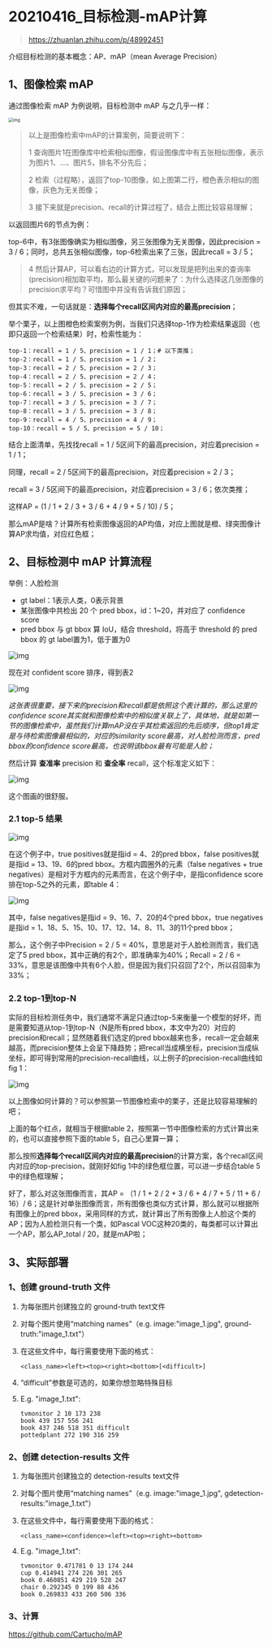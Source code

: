 # 20210416_目标检测-mAP计算

> https://zhuanlan.zhihu.com/p/48992451

介绍目标检测的基本概念：AP、mAP（mean Average Precision）

## 1、图像检索 mAP

通过图像检索 mAP 为例说明，目标检测中 mAP 与之几乎一样：

<img src="https://pic2.zhimg.com/80/v2-7e1dd60163df014ad08ea15388fedd51_720w.jpg" alt="img" style="zoom:57%;" />

> 以上是图像检索中mAP的计算案例，简要说明下：
>
> 1 查询图片1在图像库中检索相似图像，假设图像库中有五张相似图像，表示为图片1、...、图片5，排名不分先后；
>
> 2 检索（过程略），返回了top-10图像，如上图第二行，橙色表示相似的图像，灰色为无关图像；
>
> 3 接下来就是precision、recall的计算过程了，结合上图比较容易理解；

以返回图片6的节点为例：

top-6中，有3张图像确实为相似图像，另三张图像为无关图像，因此precision = 3 / 6；同时，总共五张相似图像，top-6检索出来了三张，因此recall = 3 / 5；

> 4 然后计算AP，可以看右边的计算方式，可以发现是把列出来的查询率(precision)相加取平均，那么最关键的问题来了：为什么选择这几张图像的precision求平均？可惜图中并没有告诉我们原因；

但其实不难，一句话就是：**选择每个recall区间内对应的最高precision**；

举个栗子，以上图橙色检索案例为例，当我们只选择top-1作为检索结果返回（也即只返回一个检索结果）时，检索性能为：

```text
top-1：recall = 1 / 5、precision = 1 / 1；# 以下类推；
top-2：recall = 1 / 5、precision = 1 / 2；
top-3：recall = 2 / 5、precision = 2 / 3；
top-4：recall = 2 / 5、precision = 2 / 4；
top-5：recall = 2 / 5、precision = 2 / 5；
top-6：recall = 3 / 5、precision = 3 / 6；
top-7：recall = 3 / 5、precision = 3 / 7；
top-8：recall = 3 / 5、precision = 3 / 8；
top-9：recall = 4 / 5、precision = 4 / 9；
top-10：recall = 5 / 5、precision = 5 / 10；
```

结合上面清单，先找找recall = 1 / 5区间下的最高precision，对应着precision = 1 / 1；

同理，recall = 2 / 5区间下的最高precision，对应着precision = 2 / 3；

recall = 3 / 5区间下的最高precision，对应着precision = 3 / 6；依次类推；

这样AP = (1 / 1 + 2 / 3 + 3 / 6 + 4 / 9 + 5 / 10) / 5；

那么mAP是啥？计算所有检索图像返回的AP均值，对应上图就是橙、绿突图像计算AP求均值，对应红色框；

## 2、目标检测中 mAP 计算流程

举例：人脸检测

- gt label：1表示人类，0表示背景
- 某张图像中共检出 20 个 pred bbox，id：1~20，并对应了 confidence score
- pred bbox 与 gt bbox 算 IoU，结合 threshold，将高于 threshold 的 pred bbox 的 gt label置为1，低于置为0

![img](https://pic3.zhimg.com/80/v2-f3d821d5661e41f6bbeddea2a7ce4972_720w.jpg)

现在对 confident score 排序，得到表2

![img](https://pic1.zhimg.com/80/v2-dbcb5bac2c1e97e151cfe756d5cc55e8_720w.jpg)

*这张表很重要，接下来的precision和recall都是依照这个表计算的﻿，那么这里的confidence score其实就和图像检索中的相似度关联上了，具体地，就是如第一节的图像检索中，虽然我们计算mAP没在乎其检索返回的先后顺序，但top1肯定是与待检索图像最相似的，对应的similarity score最高，对人脸检测而言，pred bbox的confidence score最高，也说明该bbox最有可能是人脸；*

然后计算 **查准率** precision 和 **查全率** recall，这个标准定义如下：

![img](https://pic1.zhimg.com/80/v2-6b533fc4b307c03992a07b08812a12e4_720w.jpg)

这个图画的很舒服。

### 2.1 top-5 结果

![img](https://pic1.zhimg.com/80/v2-30ee6334f6aa93f9d10889fa4a3d1a10_720w.jpg)

在这个例子中，true positives就是指id = 4、2的pred bbox，false positives就是指id = 13、19、6的pred bbox。方框内圆圈外的元素（false negatives + true negatives）是相对于方框内的元素而言，在这个例子中，是指confidence score排在top-5之外的元素，即table 4：

![img](https://pic1.zhimg.com/80/v2-e01ddf90fc9862e12ae5ab0d7416bc10_720w.jpg)

其中，false negatives是指id = 9、16、7、20的4个pred bbox，true negatives是指id = 1、18、5、15、10、17、12、14、8、11、3的11个pred bbox；

那么，这个例子中Precision = 2 / 5 = 40%，意思是对于人脸检测而言，我们选定了5 pred bbox，其中正确的有2个，即准确率为40%；Recall = 2 / 6 = 33%，意思是该图像中共有6个人脸，但是因为我们只召回了2个，所以召回率为33%；

### 2.2 top-1到top-N

实际的目标检测任务中，我们通常不满足只通过top-5来衡量一个模型的好坏，而是需要知道从top-1到top-N（N是所有pred bbox，本文中为20）对应的precision和recall；显然随着我们选定的pred bbox越来也多，recall一定会越来越高，而precision整体上会呈下降趋势；把recall当成横坐标，precision当成纵坐标，即可得到常用的precision-recall曲线，以上例子的precision-recall曲线如fig 1：

![img](https://pic3.zhimg.com/80/v2-46dbabe907e601580c065aa03ee1a89a_720w.jpg)

以上图像如何计算的？可以参照第一节图像检索中的栗子，还是比较容易理解的吧；

上面的每个红点，就相当于根据table 2，按照第一节中图像检索的方式计算出来的，也可以直接参照下面的table 5，自己心里算一算；

那么按照**选择每个recall区间内对应的最高precision**的计算方案，各个recall区间内对应的top-precision，就刚好如fig 1中的绿色框位置，可以进一步结合table 5中的绿色框理解；

好了，那么对这张图像而言，其AP = （1 / 1 + 2 / 2 + 3 / 6 + 4 / 7 + 5 / 11 + 6 / 16）/ 6；这是针对单张图像而言，所有图像也类似方式计算，那么就可以根据所有图像上的pred bbox，采用同样的方式，就计算出了所有图像上人脸这个类的AP；因为人脸检测只有一个类，如Pascal VOC这种20类的，每类都可以计算出一个AP，那么AP_total / 20，就是mAP啦；

## 3、实际部署

### 1、创建 ground-truth 文件

1. 为每张图片创建独立的 ground-truth text文件

2. 对每个图片使用“matching names”（e.g. image:"image_1.jpg", ground-truth:"image_1.txt"）

3. 在这些文件中，每行需要使用下面的格式：

   ```
   <class_name><left><top><right><bottom>[<difficult>]
   ```

4. “difficult”参数是可选的，如果你想忽略特殊目标

5. E.g. "image_1.txt":

   ```
   tvmonitor 2 10 173 238
   book 439 157 556 241
   book 437 246 518 351 difficult
   pottedplant 272 190 316 259
   ```

### 2、创建 detection-results 文件

1. 为每张图片创建独立的 detection-results text文件

2. 对每个图片使用“matching names”（e.g. image:"image_1.jpg", gdetection-results:"image_1.txt"）

3. 在这些文件中，每行需要使用下面的格式：

   ```
   <class_name><confidence><left><top><right><bottom>
   ```

4. E.g. "image_1.txt":

   ```
   tvmonitor 0.471781 0 13 174 244
   cup 0.414941 274 226 301 265
   book 0.460851 429 219 528 247
   chair 0.292345 0 199 88 436
   book 0.269833 433 260 506 336
   ```

### 3、计算

https://github.com/Cartucho/mAP